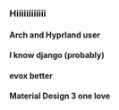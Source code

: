 ### Hiiiiiiiiiiii

#### Arch and Hyprland user
#### I know django (probably)
#### evox better
#### Material Design 3 one love
